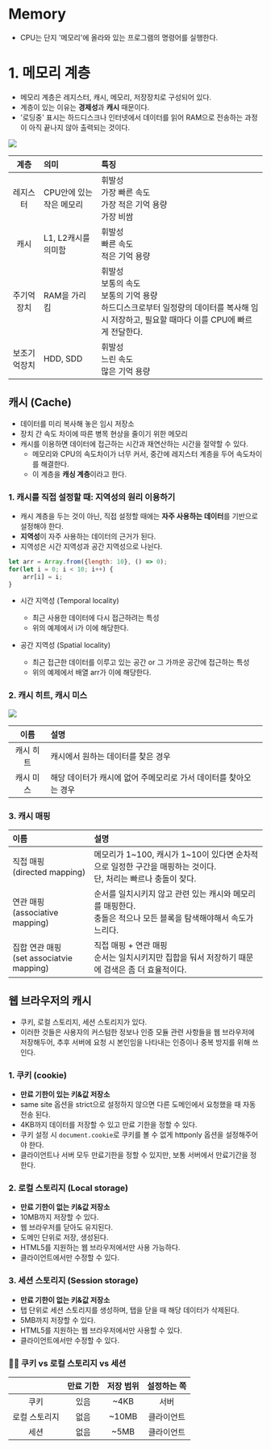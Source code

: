 # Memory
- CPU는 단지 '메모리'에 올라와 있는 프로그램의 명령어를 실행한다.

# 1. 메모리 계층
- 메모리 계층은 레지스터, 캐시, 메모리, 저장장치로 구성되어 있다.
- 계층이 있는 이유는 **경제성**과 **캐시** 때문이다.
- '로딩중' 표시는 하드디스크나 인터넷에서 데이터를 읽어 RAM으로 전송하는 과정이 아직 끝나지 않아 출력되는 것이다.

<img src='./img/memory_01.JPG'>

|계층|의미|특징|
|:-:|:--|:--|
|레지스터|CPU안에 있는 작은 메모리|휘발성<br>가장 빠른 속도<br>가장 적은 기억 용량<br>가장 비쌈|
|캐시|L1, L2캐시를 의미함|휘발성<br>빠른 속도<br>적은 기억 용량|
|주기억장치|RAM을 가리킴|휘발성<br>보통의 속도<br>보통의 기억 용량<br>하드디스크로부터 일정량의 데이터를 복사해 임시 저장하고, 필요할 때마다 이를 CPU에 빠르게 전달한다.|
|보조기억장치|HDD, SDD|휘발성<br>느린 속도<br>많은 기억 용량|

## 캐시 (Cache)
- 데이터를 미리 복사해 놓은 임시 저장소
- 장치 간 속도 차이에 따른 병목 현상을 줄이기 위한 메모리
- 캐시를 이용하면 데이터에 접근하는 시간과 재연산하는 시간을 절약할 수 있다. 
  - 메모리와 CPU의 속도차이가 너무 커서, 중간에 레지스터 계층을 두어 속도차이를 해결한다.
  - 이 계층을 **캐싱 계층**이라고 한다.

### 1. 캐시를 직접 설정할 때: 지역성의 원리 이용하기
- 캐시 계층을 두는 것이 아닌, 직접 설정할 때에는 **자주 사용하는 데이터**를 기반으로 설정해야 한다. 
- **지역성**이 자주 사용하는 데이터의 근거가 된다. 
- 지역성은 시간 지역성과 공간 지역성으로 나뉜다.

```js
let arr = Array.from({length: 10}, () => 0);
for(let i = 0; i < 10; i++) {
    arr[i] = i;
}
```
- 시간 지역성 (Temporal locality)
  - 최근 사용한 데이터에 다시 접근하려는 특성
  - 위의 예제에서 i가 이에 해당한다.

- 공간 지역성 (Spatial locality)
  - 최근 접근한 데이터를 이루고 있는 공간 or 그 가까운 공간에 접근하는 특성
  - 위의 예제에서 배열 arr가 이에 해당한다.

### 2. 캐시 히트, 캐시 미스

<img src='./img/memory_02.JPG'>

|이름|설명|
|:-:|:-|
|캐시 히트|캐시에서 원하는 데이터를 찾은 경우|
|캐시 미스|해당 데이터가 캐시에 없어 주메모리로 가서 데이터를 찾아오는 경우|

### 3. 캐시 매핑

|이름|설명|
|:-|:-|
|직접 매핑<br>(directed mapping)|메모리가 1~100, 캐시가 1~10이 있다면 순차적으로 일정한 구간을 매핑하는 것이다.<br>단, 처리는 빠르나 충돌이 잦다.|
|연관 매핑<br>(associative mapping)|순서를 일치시키지 않고 관련 있는 캐시와 메모리를 매핑한다.<br>충돌은 적으나 모든 블록을 탐색해야해서 속도가 느리다.|
|집합 연관 매핑<br>(set associatvie mapping)|직접 매핑 + 연관 매핑<br>순서는 일치시키지만 집합을 둬서 저장하기 때문에 검색은 좀 더 효율적이다.|

## 웹 브라우저의 캐시
- 쿠키, 로컬 스토리지, 세션 스토리지가 있다.
- 이러한 것들은 사용자의 커스텀한 정보나 인증 모듈 관련 사항들을 웹 브라우저에 저장해두어, 추후 서버에 요청 시 본인임을 나타내는 인증이나 중복 방지를 위해 쓰인다.

### 1. 쿠키 (cookie)
- **만료 기한이 있는 키&값 저장소**
- same site 옵션을 strict으로 설정하지 않으면 다른 도메인에서 요청했을 때 자동 전송 된다. 
- 4KB까지 데이터를 저장할 수 있고 만료 기한을 정할 수 있다.
- 쿠키 설정 시 `document.cookie`로 쿠키를 볼 수 없게 httponly 옵션을 설정해주어야 한다.
- 클라이언트나 서버 모두 만료기한을 정할 수 있지만, 보통 서버에서 만료기간을 정한다. 

### 2. 로컬 스토리지 (Local storage)
- **만료 기한이 없는 키&값 저장소**
- 10MB까지 저장할 수 있다.
- 웹 브라우저를 닫아도 유지된다.
- 도메인 단위로 저장, 생성된다.
- HTML5를 지원하는 웹 브라우저에서만 사용 가능하다.
- 클라이언트에서만 수정할 수 있다.

### 3. 세션 스토리지 (Session storage)
- **만료 기한이 없는 키&값 저장소**
- 탭 단위로 세션 스토리지를 생성하며, 탭을 닫을 때 해당 데이터가 삭제된다.
- 5MB까지 저장할 수 있다.
- HTML5를 지원하는 웹 브라우저에서만 사용할 수 있다.
- 클라이언트에서만 수정할 수 있다.

### ✍🏻 쿠키 vs 로컬 스토리지 vs 세션

||만료 기한|저장 범위|설정하는 쪽|
|:-:|:-:|:-:|:-:|
|쿠키|있음|~4KB|서버|
|로컬 스토리지|없음|~10MB|클라이언트|
|세션|없음|~5MB|클라이언트|

